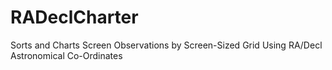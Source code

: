 # RADeclCharter
Sorts and Charts Screen Observations by Screen-Sized Grid Using RA/Decl Astronomical Co-Ordinates
